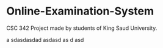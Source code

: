 # Online-Examination-System
CSC 342 Project made by students of King Saud University.

a
sdasdasdad
asdasd
as
d
asd
